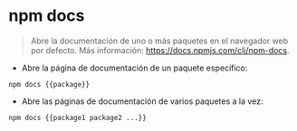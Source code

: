# npm docs

> Abre la documentación de uno o más paquetes en el navegador web por defecto.
> Más información: <https://docs.npmjs.com/cli/npm-docs>.

- Abre la página de documentación de un paquete específico:

`npm docs {{package}}`

- Abre las páginas de documentación de varios paquetes a la vez:

`npm docs {{package1 package2 ...}}`
